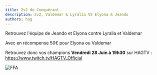 ```yaml
---
title: 2v2 de Conquérant
description: 2v2, Valdemar & Lyralia VS Elyona & Jeando
authors: hag
---
```


Retrouvez l'équipe de Jeando et Elyona contre Lyralia et Valdemar

Avec en récompense 50€ pour Elyona ou Valdemar

Retrouvez donc vos champions **Vendredi 28 Juin à 19h30** sur HAGTV : https://www.twitch.tv/HAGTV_Official


![FFA](/img/organisations/hag/2v2-28-juin.jpg)